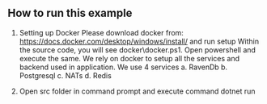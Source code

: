 **How to run this example**
----------------------------------------------------------------------------------------------
1. Setting up Docker
Please download docker from: https://docs.docker.com/desktop/windows/install/ and run setup
Within the source code, you will see docker\docker.ps1. Open powershell and execute the same.
We rely on docker to setup all the services and backend used in application. We use 4 services
    a. RavenDb
    b. Postgresql
    c. NATs
    d. Redis

2. Open src folder in command prompt and execute command dotnet run
